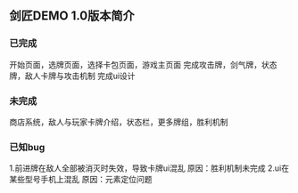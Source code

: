 ## 剑匠DEMO 1.0版本简介

### 已完成
开始页面，选牌页面，选择卡包页面，游戏主页面
完成攻击牌，剑气牌，状态牌，敌人卡牌与攻击机制
完成ui设计

### 未完成
商店系统，敌人与玩家卡牌介绍，状态栏，更多牌组，胜利机制

### 已知bug
1.前进牌在敌人全部被消灭时失效，导致卡牌ui混乱
原因：胜利机制未完成
2.ui在某些型号手机上混乱
原因：元素定位问题
